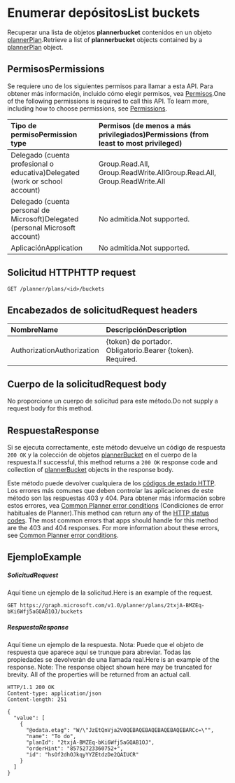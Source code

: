# <a name="list-buckets"></a><span data-ttu-id="20d6e-101">Enumerar depósitos</span><span class="sxs-lookup"><span data-stu-id="20d6e-101">List buckets</span></span>

<span data-ttu-id="20d6e-102">Recuperar una lista de objetos **plannerbucket** contenidos en un objeto [plannerPlan](../resources/plannerplan.md).</span><span class="sxs-lookup"><span data-stu-id="20d6e-102">Retrieve a list of **plannerbucket** objects contained by a [plannerPlan](../resources/plannerplan.md) object.</span></span>
## <a name="permissions"></a><span data-ttu-id="20d6e-103">Permisos</span><span class="sxs-lookup"><span data-stu-id="20d6e-103">Permissions</span></span>
<span data-ttu-id="20d6e-p101">Se requiere uno de los siguientes permisos para llamar a esta API. Para obtener más información, incluido cómo elegir permisos, vea [Permisos](../../../concepts/permissions_reference.md).</span><span class="sxs-lookup"><span data-stu-id="20d6e-p101">One of the following permissions is required to call this API. To learn more, including how to choose permissions, see [Permissions](../../../concepts/permissions_reference.md).</span></span>

|<span data-ttu-id="20d6e-106">Tipo de permiso</span><span class="sxs-lookup"><span data-stu-id="20d6e-106">Permission type</span></span>      | <span data-ttu-id="20d6e-107">Permisos (de menos a más privilegiados)</span><span class="sxs-lookup"><span data-stu-id="20d6e-107">Permissions (from least to most privileged)</span></span>              |
|:--------------------|:---------------------------------------------------------|
|<span data-ttu-id="20d6e-108">Delegado (cuenta profesional o educativa)</span><span class="sxs-lookup"><span data-stu-id="20d6e-108">Delegated (work or school account)</span></span> | <span data-ttu-id="20d6e-109">Group.Read.All, Group.ReadWrite.All</span><span class="sxs-lookup"><span data-stu-id="20d6e-109">Group.Read.All, Group.ReadWrite.All</span></span>    |
|<span data-ttu-id="20d6e-110">Delegado (cuenta personal de Microsoft)</span><span class="sxs-lookup"><span data-stu-id="20d6e-110">Delegated (personal Microsoft account)</span></span> | <span data-ttu-id="20d6e-111">No admitida.</span><span class="sxs-lookup"><span data-stu-id="20d6e-111">Not supported.</span></span>    |
|<span data-ttu-id="20d6e-112">Aplicación</span><span class="sxs-lookup"><span data-stu-id="20d6e-112">Application</span></span> | <span data-ttu-id="20d6e-113">No admitida.</span><span class="sxs-lookup"><span data-stu-id="20d6e-113">Not supported.</span></span> |

## <a name="http-request"></a><span data-ttu-id="20d6e-114">Solicitud HTTP</span><span class="sxs-lookup"><span data-stu-id="20d6e-114">HTTP request</span></span>
<!-- { "blockType": "ignored" } -->
```http
GET /planner/plans/<id>/buckets
```

## <a name="request-headers"></a><span data-ttu-id="20d6e-115">Encabezados de solicitud</span><span class="sxs-lookup"><span data-stu-id="20d6e-115">Request headers</span></span>
| <span data-ttu-id="20d6e-116">Nombre</span><span class="sxs-lookup"><span data-stu-id="20d6e-116">Name</span></span>      |<span data-ttu-id="20d6e-117">Descripción</span><span class="sxs-lookup"><span data-stu-id="20d6e-117">Description</span></span>|
|:----------|:----------|
| <span data-ttu-id="20d6e-118">Authorization</span><span class="sxs-lookup"><span data-stu-id="20d6e-118">Authorization</span></span>  | <span data-ttu-id="20d6e-p102">{token} de portador. Obligatorio.</span><span class="sxs-lookup"><span data-stu-id="20d6e-p102">Bearer {token}. Required.</span></span> |

## <a name="request-body"></a><span data-ttu-id="20d6e-121">Cuerpo de la solicitud</span><span class="sxs-lookup"><span data-stu-id="20d6e-121">Request body</span></span>
<span data-ttu-id="20d6e-122">No proporcione un cuerpo de solicitud para este método.</span><span class="sxs-lookup"><span data-stu-id="20d6e-122">Do not supply a request body for this method.</span></span>

## <a name="response"></a><span data-ttu-id="20d6e-123">Respuesta</span><span class="sxs-lookup"><span data-stu-id="20d6e-123">Response</span></span>

<span data-ttu-id="20d6e-124">Si se ejecuta correctamente, este método devuelve un código de respuesta `200 OK` y la colección de objetos [plannerBucket](../resources/plannerbucket.md) en el cuerpo de la respuesta.</span><span class="sxs-lookup"><span data-stu-id="20d6e-124">If successful, this method returns a `200 OK` response code and collection of [plannerBucket](../resources/plannerbucket.md) objects in the response body.</span></span>

<span data-ttu-id="20d6e-p103">Este método puede devolver cualquiera de los [códigos de estado HTTP](../../../concepts/errors.md). Los errores más comunes que deben controlar las aplicaciones de este método son las respuestas 403 y 404. Para obtener más información sobre estos errores, vea [Common Planner error conditions](../resources/planner_overview.md#common-planner-error-conditions) (Condiciones de error habituales de Planner).</span><span class="sxs-lookup"><span data-stu-id="20d6e-p103">This method can return any of the [HTTP status codes](../../../concepts/errors.md). The most common errors that apps should handle for this method are the 403 and 404 responses. For more information about these errors, see [Common Planner error conditions](../resources/planner_overview.md#common-planner-error-conditions).</span></span>
## <a name="example"></a><span data-ttu-id="20d6e-128">Ejemplo</span><span class="sxs-lookup"><span data-stu-id="20d6e-128">Example</span></span>
##### <a name="request"></a><span data-ttu-id="20d6e-129">Solicitud</span><span class="sxs-lookup"><span data-stu-id="20d6e-129">Request</span></span>
<span data-ttu-id="20d6e-130">Aquí tiene un ejemplo de la solicitud.</span><span class="sxs-lookup"><span data-stu-id="20d6e-130">Here is an example of the request.</span></span>
<!-- {
  "blockType": "request",
  "name": "get_buckets"
}-->
```http
GET https://graph.microsoft.com/v1.0/planner/plans/2txjA-BMZEq-bKi6Wfj5aGQAB1OJ/buckets
```
##### <a name="response"></a><span data-ttu-id="20d6e-131">Respuesta</span><span class="sxs-lookup"><span data-stu-id="20d6e-131">Response</span></span>
<span data-ttu-id="20d6e-p104">Aquí tiene un ejemplo de la respuesta. Nota: Puede que el objeto de respuesta que aparece aquí se trunque para abreviar. Todas las propiedades se devolverán de una llamada real.</span><span class="sxs-lookup"><span data-stu-id="20d6e-p104">Here is an example of the response. Note: The response object shown here may be truncated for brevity. All of the properties will be returned from an actual call.</span></span>
<!-- {
  "blockType": "response",
  "truncated": true,
  "@odata.type": "microsoft.graph.plannerBucket",
  "isCollection": true
} -->
```http
HTTP/1.1 200 OK
Content-type: application/json
Content-length: 251

{
  "value": [
    {
      "@odata.etag": "W/\"JzEtQnVja2V0QEBAQEBAQEBAQEBAQEBARCc=\"",
      "name": "To do",
      "planId": "2txjA-BMZEq-bKi6Wfj5aGQAB1OJ",
      "orderHint": "85752723360752+",
      "id": "hsOf2dhOJkqyYYZEtdzDe2QAIUCR"
    }
  ]
}

```

<!-- uuid: 8fcb5dbc-d5aa-4681-8e31-b001d5168d79
2015-10-25 14:57:30 UTC -->
<!-- {
  "type": "#page.annotation",
  "description": "List buckets",
  "keywords": "",
  "section": "documentation",
  "tocPath": ""
}-->